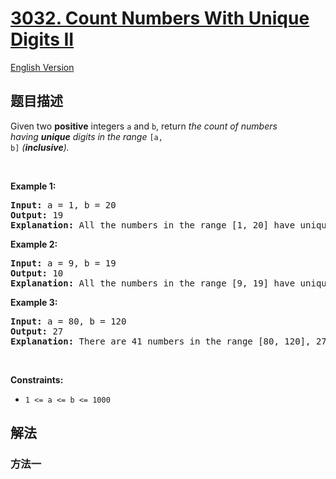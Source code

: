 # [3032. Count Numbers With Unique Digits II](https://leetcode.cn/problems/count-numbers-with-unique-digits-ii)

[English Version](/solution/3000-3099/3032.Count%20Numbers%20With%20Unique%20Digits%20II/README_EN.md)

## 题目描述

<!-- 这里写题目描述 -->

Given two <strong>positive</strong> integers <code>a</code> and <code>b</code>, return <em>the count of numbers having&nbsp;<strong>unique</strong> digits in the range</em> <code>[a, b]</code> <em>(<strong>inclusive</strong>).</em>

<p>&nbsp;</p>
<p><strong class="example">Example 1:</strong></p>

<pre>
<strong>Input:</strong> a = 1, b = 20
<strong>Output:</strong> 19
<strong>Explanation:</strong> All the numbers in the range [1, 20] have unique digits except 11. Hence, the answer is 19.
</pre>

<p><strong class="example">Example 2:</strong></p>

<pre>
<strong>Input:</strong> a = 9, b = 19
<strong>Output:</strong> 10
<strong>Explanation:</strong> All the numbers in the range [9, 19] have unique digits except 11. Hence, the answer is 10. 
</pre>

<p><strong class="example">Example 3:</strong></p>

<pre>
<strong>Input:</strong> a = 80, b = 120
<strong>Output:</strong> 27
<strong>Explanation:</strong> There are 41 numbers in the range [80, 120], 27 of which have unique digits.
</pre>

<p>&nbsp;</p>
<p><strong>Constraints:</strong></p>

<ul>
	<li><code>1 &lt;= a &lt;= b &lt;= 1000</code></li>
</ul>

## 解法

### 方法一

<!-- tabs:start -->

```python

```

```java

```

```cpp

```

```go

```

<!-- tabs:end -->

<!-- end -->
